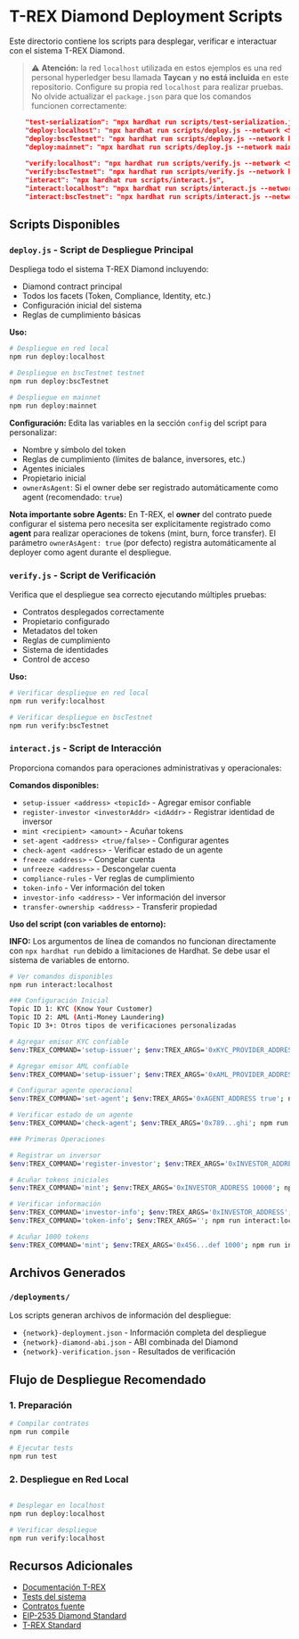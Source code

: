 # T-REX Diamond Deployment Scripts

Este directorio contiene los scripts para desplegar, verificar e interactuar con el sistema T-REX Diamond.

> ⚠️ **Atención:** la red `localhost` utilizada en estos ejemplos es una red personal hyperledger besu llamada **Taycan** y **no está incluida** en este repositorio. Configure su propia red `localhost` para realizar pruebas. No olvide actualizar el ``` package.json ``` para que los comandos funcionen correctamente: 
```json
    "test-serialization": "npx hardhat run scripts/test-serialization.js",
    "deploy:localhost": "npx hardhat run scripts/deploy.js --network <SU_RED_LOCAL>",
    "deploy:bscTestnet": "npx hardhat run scripts/deploy.js --network bscTestnet",
    "deploy:mainnet": "npx hardhat run scripts/deploy.js --network mainnet",
    
    "verify:localhost": "npx hardhat run scripts/verify.js --network <SU_RED_LOCAL>"",
    "verify:bscTestnet": "npx hardhat run scripts/verify.js --network bscTestnet",
    "interact": "npx hardhat run scripts/interact.js",
    "interact:localhost": "npx hardhat run scripts/interact.js --network <SU_RED_LOCAL>"",
    "interact:bscTestnet": "npx hardhat run scripts/interact.js --network bscTestnet",
```

##  Scripts Disponibles

###  `deploy.js` - Script de Despliegue Principal
Despliega todo el sistema T-REX Diamond incluyendo:
- Diamond contract principal
- Todos los facets (Token, Compliance, Identity, etc.)
- Configuración inicial del sistema
- Reglas de cumplimiento básicas

**Uso:**
```bash
# Despliegue en red local
npm run deploy:localhost

# Despliegue en bscTestnet testnet
npm run deploy:bscTestnet

# Despliegue en mainnet
npm run deploy:mainnet
```

**Configuración:**
Edita las variables en la sección `config` del script para personalizar:
- Nombre y símbolo del token
- Reglas de cumplimiento (límites de balance, inversores, etc.)
- Agentes iniciales
- Propietario inicial
- `ownerAsAgent`: Si el owner debe ser registrado automáticamente como agent (recomendado: `true`)

**Nota importante sobre Agents:**
En T-REX, el **owner** del contrato puede configurar el sistema pero necesita ser explícitamente registrado como **agent** para realizar operaciones de tokens (mint, burn, force transfer). El parámetro `ownerAsAgent: true` (por defecto) registra automáticamente al deployer como agent durante el despliegue.

###  `verify.js` - Script de Verificación
Verifica que el despliegue sea correcto ejecutando múltiples pruebas:
- Contratos desplegados correctamente
- Propietario configurado
- Metadatos del token
- Reglas de cumplimiento
- Sistema de identidades
- Control de acceso

**Uso:**
```bash
# Verificar despliegue en red local
npm run verify:localhost

# Verificar despliegue en bscTestnet
npm run verify:bscTestnet
```

### `interact.js` - Script de Interacción
Proporciona comandos para operaciones administrativas y operacionales:

**Comandos disponibles:**
- `setup-issuer <address> <topicId>` - Agregar emisor confiable
- `register-investor <investorAddr> <idAddr>` - Registrar identidad de inversor
- `mint <recipient> <amount>` - Acuñar tokens
- `set-agent <address> <true/false>` - Configurar agentes
- `check-agent <address>` - Verificar estado de un agente
- `freeze <address>` - Congelar cuenta
- `unfreeze <address>` - Descongelar cuenta
- `compliance-rules` - Ver reglas de cumplimiento
- `token-info` - Ver información del token
- `investor-info <address>` - Ver información del inversor
- `transfer-ownership <address>` - Transferir propiedad

**Uso del script (con variables de entorno):**

**INFO:** Los argumentos de línea de comandos no funcionan directamente con `npx hardhat run` debido a limitaciones de Hardhat. 
Se debe usar el sistema de variables de entorno.

```bash
# Ver comandos disponibles
npm run interact:localhost

### Configuración Inicial
Topic ID 1: KYC (Know Your Customer)
Topic ID 2: AML (Anti-Money Laundering)
Topic ID 3+: Otros tipos de verificaciones personalizadas

# Agregar emisor KYC confiable
$env:TREX_COMMAND='setup-issuer'; $env:TREX_ARGS='0xKYC_PROVIDER_ADDRESS 1'; npm run interact:localhost

# Agregar emisor AML confiable  
$env:TREX_COMMAND='setup-issuer'; $env:TREX_ARGS='0xAML_PROVIDER_ADDRESS 2'; npm run interact:localhost

# Configurar agente operacional
$env:TREX_COMMAND='set-agent'; $env:TREX_ARGS='0xAGENT_ADDRESS true'; npm run interact:localhost

# Verificar estado de un agente
$env:TREX_COMMAND='check-agent'; $env:TREX_ARGS='0x789...ghi'; npm run interact:localhost

### Primeras Operaciones

# Registrar un inversor
$env:TREX_COMMAND='register-investor'; $env:TREX_ARGS='0xINVESTOR_ADDRESS 0xONCHAIN_ID_ADDRESS'; npm run interact:localhost

# Acuñar tokens iniciales
$env:TREX_COMMAND='mint'; $env:TREX_ARGS='0xINVESTOR_ADDRESS 10000'; npm run interact:localhost

# Verificar información
$env:TREX_COMMAND='investor-info'; $env:TREX_ARGS='0xINVESTOR_ADDRESS'; npm run interact:localhost
$env:TREX_COMMAND='token-info'; $env:TREX_ARGS=''; npm run interact:localhost

# Acuñar 1000 tokens
$env:TREX_COMMAND='mint'; $env:TREX_ARGS='0x456...def 1000'; npm run interact:localhost

```

## Archivos Generados

### `/deployments/`
Los scripts generan archivos de información del despliegue:

- `{network}-deployment.json` - Información completa del despliegue
- `{network}-diamond-abi.json` - ABI combinada del Diamond
- `{network}-verification.json` - Resultados de verificación


## Flujo de Despliegue Recomendado

### 1. Preparación
```bash
# Compilar contratos
npm run compile

# Ejecutar tests
npm run test
```

### 2. Despliegue en Red Local
```bash

# Desplegar en localhost
npm run deploy:localhost

# Verificar despliegue
npm run verify:localhost
```

##  Recursos Adicionales

- [Documentación T-REX](../docs/)
- [Tests del sistema](../test/)
- [Contratos fuente](../contracts/)
- [EIP-2535 Diamond Standard](https://eips.ethereum.org/EIPS/eip-2535)
- [T-REX Standard](https://github.com/TokenySolutions/T-REX)
